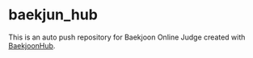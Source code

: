 # baekjun_hub
This is an auto push repository for Baekjoon Online Judge created with [BaekjoonHub](https://github.com/BaekjoonHub/BaekjoonHub).
